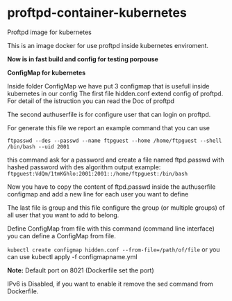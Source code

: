 # proftpd-container-kubernetes
Proftpd image for kubernetes



This is an image docker for use proftpd inside kubernetes enviroment.

**Now is in fast build and config for testing porpouse**



**ConfigMap for kubernetes**

Inside folder ConfigMap we have put 3 configmap that is usefull inside kubernetes in our config
The first file hidden.conf extend config of proftpd.
For detail of the istruction you can read the Doc of proftpd

The second authuserfile is for configure user that can login on proftpd.

For generate this file we report an example command that you can use

`ftpasswd --des --passwd --name ftpguest --home /home/ftpguest --shell /bin/bash --uid 2001`

this command ask for a password and create a file named ftpd.passwd with hashed password with des algorithm 
output example:
`ftpguest:VdQm/1tmKGhlo:2001:2001::/home/ftpguest:/bin/bash`

Now you have to copy the content of ftpd.passwd inside the authuserfile configmap and add a new line for each user you want to define

The last file is group and this file configure the group (or multiple groups) of all user that you want to add to belong.

Define ConfigMap from file
with this command (command line interface) you can define a ConfigMap from file.

`kubectl create configmap hidden.conf --from-file=/path/of/file`
or you can use kubectl apply -f configmapname.yml




**Note:**
Default port on 8021 (Dockerfile set the port)

IPv6 is Disabled, if you want to enable it remove the sed command from Dockerfile.